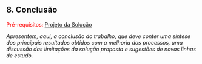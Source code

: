 ## 8. Conclusão

<span style="color:red">Pré-requisitos: <a href="6-Interface-Sistema.md"> Projeto da Solução</a></span>

_Apresentem, aqui, a conclusão do trabalho, que deve conter uma síntese dos principais resultados obtidos com a melhoria dos processos, uma discussão das limitações da solução proposta e sugestões de novas linhas de estudo._

